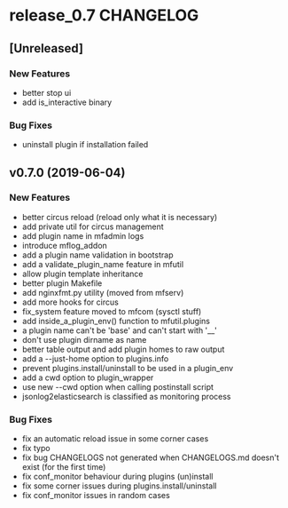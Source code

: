 # release_0.7 CHANGELOG


## [Unreleased]

### New Features
- better stop ui
- add is_interactive binary


### Bug Fixes
- uninstall plugin if installation failed





## v0.7.0 (2019-06-04)

### New Features
- better circus reload (reload only what it is necessary)
- add private util for circus management
- add plugin name in mfadmin logs
- introduce mflog_addon
- add a plugin name validation in bootstrap
- add a validate_plugin_name feature in mfutil
- allow plugin template inheritance
- better plugin Makefile
- add nginxfmt.py utility (moved from mfserv)
- add more hooks for circus
- fix_system feature moved to mfcom (sysctl stuff)
- add inside_a_plugin_env() function to mfutil.plugins
- a plugin name can't be 'base' and can't start with '__'
- don't use plugin dirname as name
- better table output and add plugin homes to raw output
- add a --just-home option to plugins.info
- prevent plugins.install/uninstall to be used in a plugin_env
- add a cwd option to plugin_wrapper
- use new --cwd option when calling postinstall script
- jsonlog2elasticsearch is classified as monitoring process


### Bug Fixes
- fix an automatic reload issue in some corner cases
- fix typo
- fix bug CHANGELOGS not generated when CHANGELOGS.md doesn't exist (for the first time)
- fix conf_monitor behaviour during plugins (un)install
- fix some corner issues during plugins.install/uninstall
- fix conf_monitor issues in random cases





